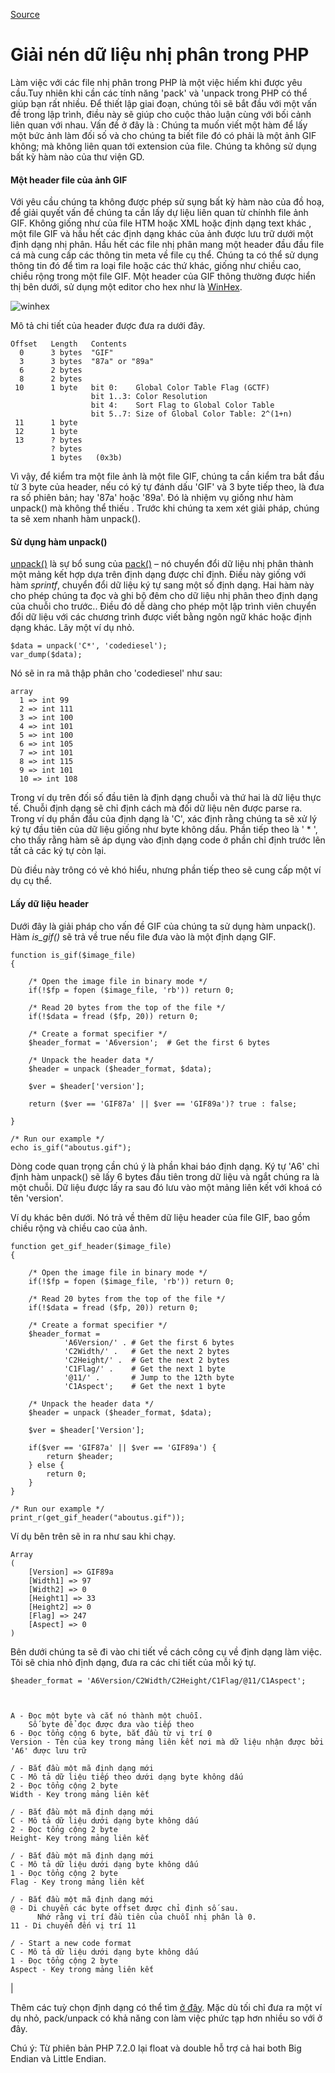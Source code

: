 [Source](https://www.codediesel.com/php/unpacking-binary-data/ "Permalink to Unpacking binary data in PHP")

# Giải nén dữ liệu nhị phân trong PHP

Làm việc với các file nhị phân trong PHP là một việc hiếm khi được yêu cầu.Tuy nhiên khi cần các tính năng 'pack' và 'unpack
 trong PHP có thể giúp bạn rất nhiều. Để thiết lập giai đoạn, chúng tôi sẽ bắt đầu với một vấn đề trong lập trình, điều này sẽ giúp cho cuộc thảo luận cùng với bối cảnh liên quan với nhau. Vấn đề ở đây là : Chúng ta muốn viết một hàm để lấy một bức ảnh làm đối số và cho chúng ta biết file đó có phải là một ảnh GIF không; mà không liên quan tới extension của file. Chúng ta không sử dụng bất kỳ hàm nào của thư viện GD.  

#### Một header file của ảnh GIF

Với yêu cầu chúng ta không được phép sử sụng bất kỳ hàm nào của đồ hoạ, để giải quyết vấn đề chúng ta cần lấy dự liệu liên quan từ chínhh file ảnh GIF. Không giống như của file HTM hoặc XML hoặc định dạng text khác , một file GIF và hầu hết các định dạng khác của ảnh được lưu trữ dưới một định dạng nhị phân. Hầu hết các file nhị phân mang một header đầu đầu file cá mà cung cấp các thông tin meta về file cụ thể. Chúng ta có thể sử dụng thông tin đó để tìm ra loại file hoặc các thứ khác, giống như chiều cao, chiều rộng trong một file GIF. Một header của GIF thông thường được hiển thị bên dưới, sử dụng một editor cho hex như là [WinHex][1]. 

![][2]

Mô tả chi tiết của header được đưa ra dưới đây.

    
    
    Offset   Length   Contents
      0      3 bytes  "GIF"
      3      3 bytes  "87a" or "89a"
      6      2 bytes  
      8      2 bytes  
     10      1 byte   bit 0:    Global Color Table Flag (GCTF)
                      bit 1..3: Color Resolution
                      bit 4:    Sort Flag to Global Color Table
                      bit 5..7: Size of Global Color Table: 2^(1+n)
     11      1 byte   
     12      1 byte   
     13      ? bytes  
             ? bytes  
             1 bytes   (0x3b)


Vì vậy, để kiểm tra một file ảnh là một file GIF, chúng ta cần kiểm tra bắt đầu từ 3 byte của header, nếu có ký tự đánh dấu 'GIF' và 3 byte tiếp theo, là đưa ra số phiên bản; hay '87a' hoặc '89a'. Đó là nhiệm vụ giống như hàm unpack() mà không thể thiếu . Trước khi chúng ta xem xét giải pháp, chúng ta sẽ xem nhanh hàm unpack().

#### Sử dụng hàm unpack()

[unpack()][3] là sự bổ sung của [pack()][4] – nó chuyển đổi dữ liệu nhị phân thành một mảng kết hợp dựa trên định dạng được chỉ định. Điều này giống với hàm _sprintf_, chuyển đổi dữ liệu ký tự sang một số định dạng. Hai hàm này cho phép chúng ta đọc và ghi bộ đêm cho dữ liệu nhị phân theo định dạng của chuỗi cho trước.. Điều đó dễ dàng cho phép một lập trình viên chuyển đổi dữ liệu với các chương trình được viết bằng ngôn ngữ khác hoặc định dạng khác. Lây một ví dụ nhỏ.

    
    
    $data = unpack('C*', 'codediesel');
    var_dump($data);



Nó sẽ in ra mã thập phân cho 'codediesel' như sau:

    
    
    array
      1 => int 99
      2 => int 111
      3 => int 100
      4 => int 101
      5 => int 100
      6 => int 105
      7 => int 101
      8 => int 115
      9 => int 101
      10 => int 108



Trong ví dụ trên đối số đầu tiên là định dạng chuỗi và thứ hai là dữ liệu thực tế. Chuỗi định dạng sẽ chỉ định cách mà đối dữ liệu nên được parse ra. Trong ví dụ phần đầu của định dạng là 'C', xác định rằng chúng ta sẽ xử lý ký tự đầu tiên của dữ liệu giống như byte không dấu. Phần tiếp theo là ' * ', cho thấy rằng hàm sẽ áp dụng vào định dạng code ở phần chỉ định trước lên tất cả các ký tự còn lại.

Dù điều này trông có vẻ khó hiểu, nhưng phần tiếp theo sẽ cung cấp một ví dụ cụ thể.

#### Lấy dữ liệu header

Dưới đây là giải pháp cho vấn đề GIF của chúng ta sử dụng hàm unpack(). Hàm _is_gif()_ sẽ trả về true nếu file đưa vào là một định dạng GIF.

    
    
    function is_gif($image_file)
    {
     
        /* Open the image file in binary mode */
        if(!$fp = fopen ($image_file, 'rb')) return 0;
     
        /* Read 20 bytes from the top of the file */
        if(!$data = fread ($fp, 20)) return 0;
     
        /* Create a format specifier */
        $header_format = 'A6version';  # Get the first 6 bytes
    
        /* Unpack the header data */
        $header = unpack ($header_format, $data);
     
        $ver = $header['version'];
     
        return ($ver == 'GIF87a' || $ver == 'GIF89a')? true : false;
     
    }
     
    /* Run our example */
    echo is_gif("aboutus.gif");


Dòng code quan trọng cần chú ý là phần khai báo định dạng. Ký tự  'A6' chỉ định hàm unpack() sẽ lấy 6 bytes đầu tiên trong dữ liệu và ngắt chúng ra là một chuỗi. Dữ liệu được lấy ra sau đó lưu vào một mảng liên kết với khoá có tên 'version'.

Ví dụ khác bên dưới. Nó trả về thêm dữ liệu header của file GIF, bao gồm chiều rộng và chiều cao của ảnh.
    
    
    function get_gif_header($image_file)
    {
     
        /* Open the image file in binary mode */
        if(!$fp = fopen ($image_file, 'rb')) return 0;
     
        /* Read 20 bytes from the top of the file */
        if(!$data = fread ($fp, 20)) return 0;
     
        /* Create a format specifier */
        $header_format = 
                'A6Version/' . # Get the first 6 bytes
                'C2Width/' .   # Get the next 2 bytes
                'C2Height/' .  # Get the next 2 bytes
                'C1Flag/' .    # Get the next 1 byte
                '@11/' .       # Jump to the 12th byte
                'C1Aspect';    # Get the next 1 byte
    
        /* Unpack the header data */
        $header = unpack ($header_format, $data);
     
        $ver = $header['Version'];
     
        if($ver == 'GIF87a' || $ver == 'GIF89a') {
            return $header;
        } else {
            return 0;
        }
    }
     
    /* Run our example */
    print_r(get_gif_header("aboutus.gif"));



Ví dụ bên trên sẽ in ra như sau khi chạy.


    
    
    Array
    (
        [Version] => GIF89a
        [Width1] => 97
        [Width2] => 0
        [Height1] => 33
        [Height2] => 0
        [Flag] => 247
        [Aspect] => 0
    )



Bên dưới chúng ta sẽ đi vào chi tiết về cách công cụ về định dạng làm việc. Tôi sẽ chia nhỏ định dạng,  đưa ra các chi tiết của mỗi ký tự.
    
    
    $header_format = 'A6Version/C2Width/C2Height/C1Flag/@11/C1Aspect';

    
    
    A - Đọc một byte và cắt nó thành một chuỗi. 
        Số byte để đọc được đưa vào tiếp theo
    6 - Đọc tổng cộng 6 byte, bắt đầu từ vị trí 0
    Version - Tên của key trong mảng liên kết nơi mà dữ liệu nhận được bởi 'A6' được lưu trữ
     
    / - Bắt đầu một mã định dạng mới
    C - Mô tả dữ liệu tiếp theo dưới dạng byte không dấu
    2 - Đọc tổng cộng 2 byte
    Width - Key trong mảng liên kết
     
    / - Bắt đầu một mã định dạng mới
    C - Mô tả dữ liệu dưới dạng byte không dấu
    2 - Đọc tổng cộng 2 byte
    Height- Key trong mảng liên kết
     
    / - Bắt đầu một mã định dạng mới
    C - Mô tả dữ liệu dưới dạng byte không dấu
    1 - Đọc tổng cộng 2 byte
    Flag - Key trong mảng liên kết
     
    / - Bắt đầu một mã định dạng mới
    @ - Di chuyển các byte offset được chỉ định số sau.
          Nhớ rằng vị trí đầu tiên của chuỗi nhị phân là 0. 
    11 - Di chuyển đến vị trí 11
     
    / - Start a new code format
    C - Mô tả dữ liệu dưới dạng byte không dấu
    1 - Đọc tổng cộng 2 byte
    Aspect - Key trong mảng liên kết

 | 

Thêm các tuỳ chọn định dạng có thể tìm [ở đây][4]. Mặc dù tối chỉ đưa ra một ví dụ nhỏ, pack/unpack có khả năng con làm việc phức tạp hơn nhiều so với ở đây.

Chú ý: Từ phiên bản PHP 7.2.0 lại float và double hỗ trợ cả hai both Big Endian và Little Endian.

[1]: http://www.x-ways.net/winhex/index-m.html
[2]: http://www.codediesel.com/wp-content/uploads/2010/09/winhex.gif "winhex"
[3]: http://php.net/manual/en/function.unpack.php
[4]: http://www.php.net/manual/en/function.pack.php
